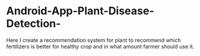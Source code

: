 # Android-App-Plant-Disease-Detection-
Here I create a recommendation system for plant to recommend which fertilizers is better for healthy crop and in what amount farmer should use it.
